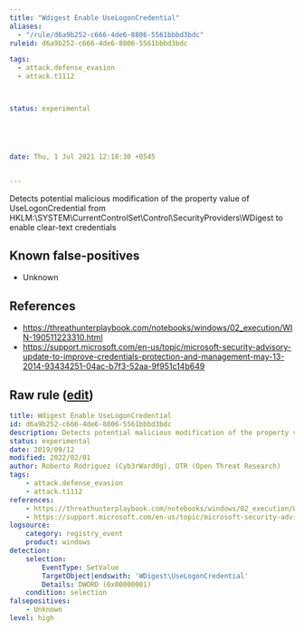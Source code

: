 ```yaml
---
title: "Wdigest Enable UseLogonCredential"
aliases:
  - "/rule/d6a9b252-c666-4de6-8806-5561bbbd3bdc"
ruleid: d6a9b252-c666-4de6-8806-5561bbbd3bdc

tags:
  - attack.defense_evasion
  - attack.t1112



status: experimental





date: Thu, 1 Jul 2021 12:18:30 +0545


---
```


Detects potential malicious modification of the property value of UseLogonCredential from HKLM:\SYSTEM\CurrentControlSet\Control\SecurityProviders\WDigest to enable clear-text credentials

<!--more-->


## Known false-positives

* Unknown



## References

* https://threathunterplaybook.com/notebooks/windows/02_execution/WIN-190511223310.html
* https://support.microsoft.com/en-us/topic/microsoft-security-advisory-update-to-improve-credentials-protection-and-management-may-13-2014-93434251-04ac-b7f3-52aa-9f951c14b649


## Raw rule ([edit](https://github.com/SigmaHQ/sigma/edit/master/rules/windows/registry_event/registry_event_wdigest_enable_uselogoncredential.yml))
```yaml
title: Wdigest Enable UseLogonCredential
id: d6a9b252-c666-4de6-8806-5561bbbd3bdc
description: Detects potential malicious modification of the property value of UseLogonCredential from HKLM:\SYSTEM\CurrentControlSet\Control\SecurityProviders\WDigest to enable clear-text credentials
status: experimental
date: 2019/09/12
modified: 2022/02/01
author: Roberto Rodriguez (Cyb3rWard0g), OTR (Open Threat Research)
tags:
    - attack.defense_evasion
    - attack.t1112
references:
    - https://threathunterplaybook.com/notebooks/windows/02_execution/WIN-190511223310.html
    - https://support.microsoft.com/en-us/topic/microsoft-security-advisory-update-to-improve-credentials-protection-and-management-may-13-2014-93434251-04ac-b7f3-52aa-9f951c14b649
logsource:
    category: registry_event
    product: windows
detection:
    selection:
        EventType: SetValue
        TargetObject|endswith: 'WDigest\UseLogonCredential'
        Details: DWORD (0x00000001) 
    condition: selection
falsepositives:
    - Unknown
level: high

```
